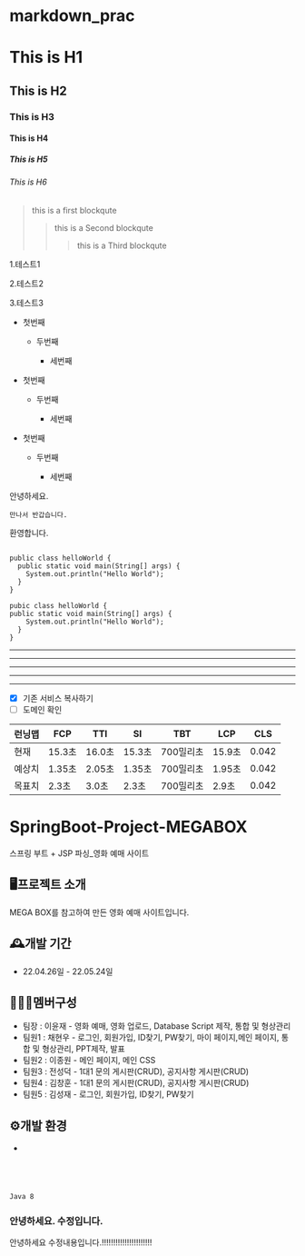 # markdown_prac

# This is H1
## This is H2
### This is H3
#### This is H4
##### This is H5
###### This is H6

> this is a first blockqute
>    > this is a Second blockqute
>    >    > this is a Third blockqute

1.테스트1

2.테스트2

3.테스트3

* 첫번째
  
  * 두번째
  
    * 세번째

+ 첫번째

  + 두번째

    + 세번째

- 첫번째

  - 두번째

    - 세번째

안녕하세요.

    만나서 반갑습니다.

환영합니다.

<pre><code>
public class helloWorld {
  public static void main(String[] args) {
    System.out.println("Hello World");
  }
}
</code></pre>

```
pubic class helloWorld {
public static void main(String[] args) {
    System.out.println("Hello World");
  }
}
```

* * *

***

*****

- - -

-------------------------------------
















 - [x] 기존 서비스 복사하기
 - [ ]  도메인 확인

| 런닝맵  | FCP   | TTI   | SI    | TBT    | LCP   | CLS   |
|------|-------|-------|-------|--------|-------|-------|
| 현재   | 15.3초 | 16.0초 | 15.3초 | 700밀리초 | 15.9초 | 0.042 |
| 예상치  | 1.35초 | 2.05초 | 1.35초 | 700밀리초 | 1.95초 | 0.042 |
| 목표치  | 2.3초  | 3.0초  | 2.3초  | 700밀리초 | 2.9초  | 0.042 |




# SpringBoot-Project-MEGABOX

스프링 부트 + JSP 파싱_영화 예매 사이트

## 🖥️프로젝트 소개

MEGA BOX를 참고하여 만든 영화 예매 사이트입니다.

## 🕰️개발 기간

* 22.04.26일 - 22.05.24일

## 🧑‍🤝‍🧑멤버구성

* 팀장 : 이윤재 - 영화 예매, 영화 업로드, Database Script 제작, 통합 및 형상관리
* 팀원1 : 채현우 - 로그인, 회원가입, ID찾기, PW찾기, 마이 페이지,메인 페이지, 통합 및 형상관리, PPT제작, 발표
* 팀원2 : 이종원 - 메인 페이지, 메인 CSS
* 팀원3 : 전성덕 - 1대1 문의 게시판(CRUD), 공지사항 게시판(CRUD)
* 팀원4 : 김창훈 - 1대1 문의 게시판(CRUD), 공지사항 게시판(CRUD)
* 팀원5 : 김성재 - 로그인, 회원가입, ID찾기, PW찾기

## ⚙개발 환경

* <pre><code>
Java 8
</code></pre>


### 안녕하세요. 수정입니다.
안녕하세요 수정내용입니다.!!!!!!!!!!!!!!!!!!!!!!










